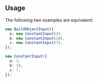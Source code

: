 ## Usage

The following two examples are equivalent:

```typescript
new BuildObjectInput({
  a: new ConstantInput(3),
  b: new ConstantInput(10),
  c: new ConstantInput(7),
});

new ConstantInput({
  a: 3,
  b: 10,
  c: 7,
});
```
